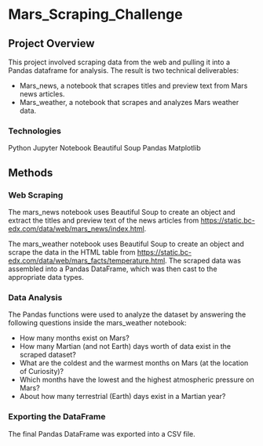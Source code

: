 # Mars_Scraping_Challenge

## Project Overview
This project involved scraping data from the web and pulling it into a Pandas dataframe for analysis. The result is two technical deliverables:
  - Mars_news, a notebook that scrapes titles and preview text from Mars news articles.
  - Mars_weather, a notebook that scrapes and analyzes Mars weather data.

### Technologies
Python
Jupyter Notebook
Beautiful Soup
Pandas
Matplotlib

## Methods
### Web Scraping
The mars_news notebook uses Beautiful Soup to create an object and extract the titles and preview text of the news articles from https://static.bc-edx.com/data/web/mars_news/index.html.

The mars_weather notebook uses Beautiful Soup to create an object and scrape the data in the HTML table from https://static.bc-edx.com/data/web/mars_facts/temperature.html. The scraped data was assembled into a Pandas DataFrame, which was then cast to the appropriate data types.

### Data Analysis
The Pandas functions were used to analyze the dataset by answering the following questions inside the mars_weather notebook:
  - How many months exist on Mars?
  - How many Martian (and not Earth) days worth of data exist in the scraped dataset?
  - What are the coldest and the warmest months on Mars (at the location of Curiosity)?
  - Which months have the lowest and the highest atmospheric pressure on Mars?
  - About how many terrestrial (Earth) days exist in a Martian year?

### Exporting the DataFrame
The final Pandas DataFrame was exported into a CSV file.
